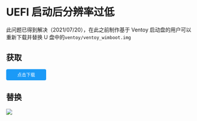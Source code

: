 # UEFI 启动后分辨率过低

此问题已得到解决（2021/07/20），在此之前制作基于 Ventoy 启动盘的用户可以重新下载并替换 U 盘中的`ventoy/ventoy_wimboot.img`

## 获取

<a href="https://legacy.edgeless.top/api/v2/info/ventoy_plugin_addr" class="button button-primary button-rounded button-small" target="_blank">点击下载</a>

## 替换

![](https://cloud.edgeless.top/picbed/wiki/img/210516.png)

<style>
.button {
  color: #666;
  background-color: #EEE;
  border-color: #EEE;
  font-weight: 300;
  font-size: 16px;
  font-family: "Helvetica Neue Light", "Helvetica Neue", Helvetica, Arial, "Lucida Grande", sans-serif;
  text-decoration: none;
  text-align: center;
  line-height: 40px;
  height: 40px;
  padding: 0 40px;
  margin: 0;
  display: inline-block;
  appearance: none;
  cursor: pointer;
  border: none;
  -webkit-box-sizing: border-box;
     -moz-box-sizing: border-box;
          box-sizing: border-box;
  -webkit-transition-property: all;
          transition-property: all;
  -webkit-transition-duration: .3s;
          transition-duration: .3s;
  /*
  * Disabled State
  *
  * The disabled state uses the class .disabled, is-disabled,
  * and the form attribute disabled="disabled".
  * The use of !important is only added because this is a state
  * that must be applied to all buttons when in a disabled state.
  */ }
  .button:visited {
    color: #666; }
  .button:hover, .button:focus {
    background-color: #f6f6f6;
    text-decoration: none;
    outline: none; }
  .button:active, .button.active, .button.is-active {
    text-shadow: 0 1px 0 rgba(255, 255, 255, 0.3);
    text-decoration: none;
    background-color: #eeeeee;
    border-color: #cfcfcf;
    color: #d4d4d4;
    -webkit-transition-duration: 0s;
            transition-duration: 0s;
    -webkit-box-shadow: inset 0 1px 3px rgba(0, 0, 0, 0.2);
            box-shadow: inset 0 1px 3px rgba(0, 0, 0, 0.2); }
  .button.disabled, .button.is-disabled, .button:disabled {
    top: 0 !important;
    background: #EEE !important;
    border: 1px solid #DDD !important;
    text-shadow: 0 1px 1px white !important;
    color: #CCC !important;
    cursor: default !important;
    appearance: none !important;
    -webkit-box-shadow: none !important;
            box-shadow: none !important;
    opacity: .8 !important; }
.button-primary,
.button-primary-flat {
  background-color: #1B9AF7;
  border-color: #1B9AF7;
  color: #FFF; }
  .button-primary:visited,
  .button-primary-flat:visited {
    color: #FFF; }
  .button-primary:hover, .button-primary:focus,
  .button-primary-flat:hover,
  .button-primary-flat:focus {
    background-color: #4cb0f9;
    border-color: #4cb0f9;
    color: #FFF; }
  .button-primary:active, .button-primary.active, .button-primary.is-active,
  .button-primary-flat:active,
  .button-primary-flat.active,
  .button-primary-flat.is-active {
    background-color: #2798eb;
    border-color: #2798eb;
    color: #0880d7; }
.button-rounded {
  border-radius: 4px; }
.button-small {
  font-size: 12px;
  height: 30px;
  line-height: 30px;
  padding: 0 30px; }
</style>
